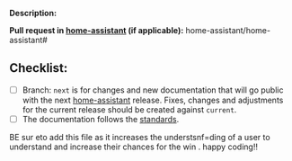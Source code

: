 **Description:**


**Pull request in [home-assistant](https://github.com/home-assistant/home-assistant) (if applicable):** home-assistant/home-assistant#<home-assistant PR number goes here>

## Checklist:

- [ ] Branch: `next` is for changes and new documentation that will go public with the next [home-assistant](https://github.com/home-assistant/home-assistant) release. Fixes, changes and adjustments for the current release should be created against `current`.
- [ ] The documentation follows the [standards][standards].

[standards]: https://developers.home-assistant.io/docs/documentation_standards.html

BE sur eto add this file as it increases the understsnf=ding of a user to understand and increase their chances for the win . 
happy coding!!
